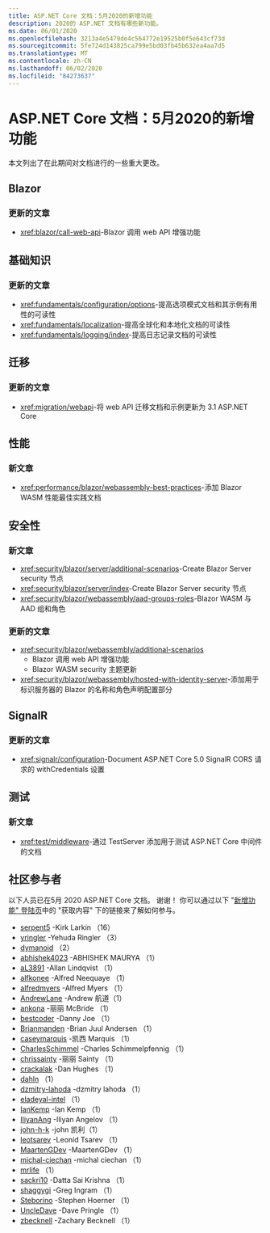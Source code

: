 ```yaml
---
title: ASP.NET Core 文档：5月2020的新增功能
description: 2020的 ASP.NET 文档有哪些新功能。
ms.date: 06/01/2020
ms.openlocfilehash: 3213a4e5479de4c564772e19525b0f5e643cf73d
ms.sourcegitcommit: 5fe724d143825ca799e5bd03fb45b632ea4aa7d5
ms.translationtype: MT
ms.contentlocale: zh-CN
ms.lasthandoff: 06/02/2020
ms.locfileid: "84273637"
---
```

# <a name="aspnet-core-docs-whats-new-for-may-2020"></a>ASP.NET Core 文档：5月2020的新增功能

本文列出了在此期间对文档进行的一些重大更改。

## <a name="blazor"></a>Blazor

### <a name="updated-articles"></a>更新的文章

- <xref:blazor/call-web-api>-Blazor 调用 web API 增强功能

## <a name="fundamentals"></a>基础知识

### <a name="updated-articles"></a>更新的文章

- <xref:fundamentals/configuration/options>-提高选项模式文档和其示例有用性的可读性
- <xref:fundamentals/localization>-提高全球化和本地化文档的可读性
- <xref:fundamentals/logging/index>-提高日志记录文档的可读性

## <a name="migration"></a>迁移

### <a name="updated-articles"></a>更新的文章

- <xref:migration/webapi>-将 web API 迁移文档和示例更新为 3.1 ASP.NET Core

## <a name="performance"></a>性能

### <a name="new-articles"></a>新文章

- <xref:performance/blazor/webassembly-best-practices>-添加 Blazor WASM 性能最佳实践文档

## <a name="security"></a>安全性

### <a name="new-articles"></a>新文章

- <xref:security/blazor/server/additional-scenarios>-Create Blazor Server security 节点
- <xref:security/blazor/server/index>-Create Blazor Server security 节点
- <xref:security/blazor/webassembly/aad-groups-roles>-Blazor WASM 与 AAD 组和角色

### <a name="updated-articles"></a>更新的文章

- <xref:security/blazor/webassembly/additional-scenarios>
  - Blazor 调用 web API 增强功能
  - Blazor WASM security 主题更新
- <xref:security/blazor/webassembly/hosted-with-identity-server>-添加用于标识服务器的 Blazor 的名称和角色声明配置部分

## <a name="signalr"></a>SignalR

### <a name="updated-articles"></a>更新的文章

- <xref:signalr/configuration>-Document ASP.NET Core 5.0 SignalR CORS 请求的 withCredentials 设置

## <a name="testing"></a>测试

### <a name="new-articles"></a>新文章

- <xref:test/middleware>-通过 TestServer 添加用于测试 ASP.NET Core 中间件的文档

## <a name="community-contributors"></a>社区参与者

以下人员已在5月 2020 ASP.NET Core 文档。 谢谢！ 你可以通过以下 "[新增功能" 登陆页](index.yml)中的 "获取内容" 下的链接来了解如何参与。

- [serpent5](https://github.com/serpent5) -Kirk Larkin （16）
- [yringler](https://github.com/yringler) -Yehuda Ringler （3）
- [dymanoid](https://github.com/dymanoid) （2）
- [abhishek4023](https://github.com/abhishek4023) -ABHISHEK MAURYA （1）
- [aL3891](https://github.com/aL3891) -Allan Lindqvist （1）
- [alfkonee](https://github.com/alfkonee) -Alfred Neequaye （1）
- [alfredmyers](https://github.com/alfredmyers) -Alfred Myers （1）
- [AndrewLane](https://github.com/AndrewLane) -Andrew 航道（1）
- [ankona](https://github.com/ankona) -丽丽 McBride （1）
- [bestcoder](https://github.com/bestcoder) -Danny Joe （1）
- [Brianmanden](https://github.com/Brianmanden) -Brian Juul Andersen （1）
- [caseymarquis](https://github.com/caseymarquis) -凯西 Marquis （1）
- [CharlesSchimmel](https://github.com/CharlesSchimmel) -Charles Schimmelpfennig （1）
- [chrissainty](https://github.com/chrissainty) -丽丽 Sainty （1）
- [crackalak](https://github.com/crackalak) -Dan Hughes （1）
- [dahln](https://github.com/dahln) （1）
- [dzmitry-lahoda](https://github.com/dzmitry-lahoda) -dzmitry lahoda （1）
- [eladeyal-intel](https://github.com/eladeyal-intel) （1）
- [IanKemp](https://github.com/IanKemp) -Ian Kemp （1）
- [IliyanAng](https://github.com/IliyanAng) -Iliyan Angelov （1）
- [john-h-k](https://github.com/john-h-k) -john 凯利（1）
- [leotsarev](https://github.com/leotsarev) -Leonid Tsarev （1）
- [MaartenGDev](https://github.com/MaartenGDev) -MaartenGDev （1）
- [michal-ciechan](https://github.com/michal-ciechan) -michal ciechan （1）
- [mrlife](https://github.com/mrlife) （1）
- [sackri10](https://github.com/sackri10) -Datta Sai Krishna （1）
- [shaggygi](https://github.com/shaggygi) -Greg Ingram （1）
- [Steborino](https://github.com/Steborino) -Stephen Hoerner （1）
- [UncleDave](https://github.com/UncleDave) -Dave Pringle （1）
- [zbecknell](https://github.com/zbecknell) -Zachary Becknell （1）
